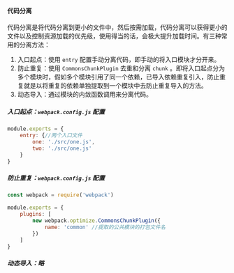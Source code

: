#### 代码分离

代码分离是将代码分离到更小的文件中，然后按需加载，代码分离可以获得更小的文件以及控制资源加载的优先级，使用得当的话，会极大提升加载时间。有三种常用的分离方法：

1. 入口起点：使用 `entry` 配置手动分离代码，即手动的将入口模块才分开来。
2. 防止重复：使用 `CommonsChunkPlugin` 去重和分离 `chunk` 。即将入口起点分为多个模块时，假如多个模块引用了同一个依赖，已导入依赖重复引入，防止重复就是以将重复的依赖单独提取到一个模块中去防止重复导入的方法。
3. 动态导入：通过模块的内敛函数调用来分离代码。

##### 入口起点：`webpack.config.js` 配置

```javascript
module.exports = {
    entry: {//两个入口文件
        one: './src/one.js',
        two: './src/one.js'
    }
}
```

##### 防止重复：`webpack.config.js` 配置

```javascript
const webpack = require('webpack')

module.exports = {
    plugins: [
        new webpack.optimize.CommonsChunkPlugin({
            name: 'common' //提取的公共模块的打包文件名
        })
    ]
}
```

##### 动态导入：略

```javascript

```

